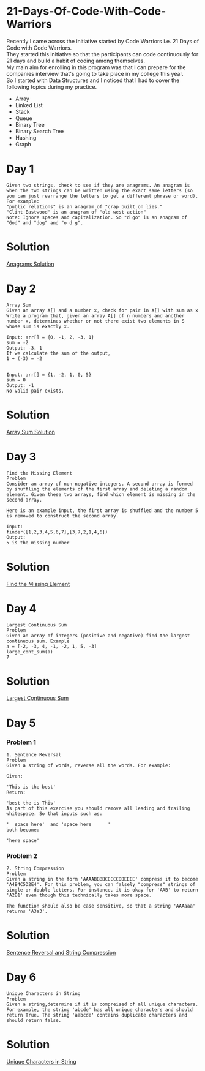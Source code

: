 # 21-Days-Of-Code-With-Code-Warriors
Recently I came across the initiative started by Code Warriors i.e. 21 Days of Code with Code Warriors.<br/> They started this initiative so that the participants can code continuously for 21 days and build a habit of coding among themselves.<br/> 
My main aim for enrolling in this program was that I can prepare for the companies interview that's going to take place in my college this year.<br/>
So I started with Data Structures and I noticed that I had to cover the following topics during my practice.<br/>
* Array
* Linked List
* Stack
* Queue
* Binary Tree
* Binary Search Tree
* Hashing
* Graph
# Day 1
```
Given two strings, check to see if they are anagrams. An anagram is when the two strings can be written using the exact same letters (so you can just rearrange the letters to get a different phrase or word).
For example:
"public relations" is an anagram of "crap built on lies."
"Clint Eastwood" is an anagram of "old west action"
Note: Ignore spaces and capitalization. So "d go" is an anagram of "God" and "dog" and "o d g".
```
# Solution
[Anagrams Solution](https://github.com/mayank8200/21-Days-Of-Code-With-Code-Warriors/blob/master/Day%201%20-%20Anagrams.ipynb)

# Day 2
```
Array Sum
Given an array A[] and a number x, check for pair in A[] with sum as x
Write a program that, given an array A[] of n numbers and another number x, determines whether or not there exist two elements in S whose sum is exactly x.

Input: arr[] = {0, -1, 2, -3, 1}
sum = -2
Output: -3, 1
If we calculate the sum of the output,
1 + (-3) = -2


Input: arr[] = {1, -2, 1, 0, 5}
sum = 0
Output: -1
No valid pair exists.
```
# Solution
[Array Sum Solution](https://github.com/mayank8200/21-Days-Of-Code-With-Code-Warriors/blob/master/Day%202%20-%20Array%20Sum.ipynb)

# Day 3
```
Find the Missing Element
Problem
Consider an array of non-negative integers. A second array is formed by shuffling the elements of the first array and deleting a random element. Given these two arrays, find which element is missing in the second array.

Here is an example input, the first array is shuffled and the number 5 is removed to construct the second array.

Input:
finder([1,2,3,4,5,6,7],[3,7,2,1,4,6]) 
Output:
5 is the missing number
```
# Solution
[Find the Missing Element](https://github.com/mayank8200/21-Days-Of-Code-With-Code-Warriors/blob/master/Day%203%20-%20Find%20the%20Missing%20Element%20.ipynb)

# Day 4
```
Largest Continuous Sum
Problem
Given an array of integers (positive and negative) find the largest continuous sum. Example
a = [-2, -3, 4, -1, -2, 1, 5, -3]
large_cont_sum(a)
7
```
# Solution
[Largest Continuous Sum](https://github.com/mayank8200/21-Days-Of-Code-With-Code-Warriors/blob/master/Day%204%20-%20Largest%20Continuous%20Sum%20.ipynb)

# Day 5
### Problem 1
```
1. Sentence Reversal
Problem
Given a string of words, reverse all the words. For example:

Given:

'This is the best'
Return:

'best the is This'
As part of this exercise you should remove all leading and trailing whitespace. So that inputs such as:

'  space here'  and 'space here      '
both become:

'here space'
```
### Problem 2
```
2. String Compression
Problem
Given a string in the form 'AAAABBBBCCCCCDDEEEE' compress it to become 'A4B4C5D2E4'. For this problem, you can falsely "compress" strings of single or double letters. For instance, it is okay for 'AAB' to return 'A2B1' even though this technically takes more space.

The function should also be case sensitive, so that a string 'AAAaaa' returns 'A3a3'.
```
# Solution
[Sentence Reversal and String Compression](https://github.com/mayank8200/21-Days-Of-Code-With-Code-Warriors/blob/master/Day%205%20-%20Sentence%20Reversal%20and%20String%20Compression.ipynb)


# Day 6
```
Unique Characters in String
Problem
Given a string,determine if it is compreised of all unique characters. For example, the string 'abcde' has all unique characters and should return True. The string 'aabcde' contains duplicate characters and should return false.
```
# Solution
[Unique Characters in String](https://github.com/mayank8200/21-Days-Of-Code-With-Code-Warriors/blob/master/Day%206%20-%20Unique%20Characters%20in%20a%20String.ipynb)

